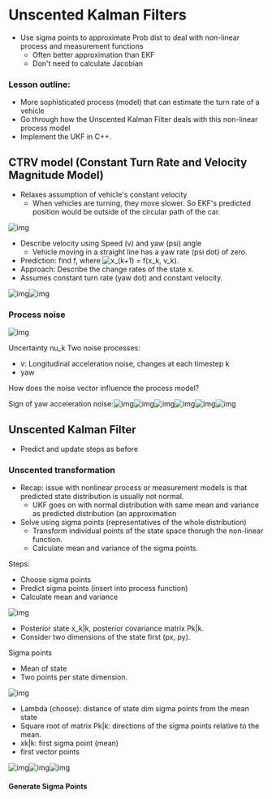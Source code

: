 # Unscented Kalman Filters

- Use sigma points to approximate Prob dist to deal with non-linear process and measurement functions
  - Often better approximation than EKF
  - Don't need to calculate Jacobian

### Lesson outline:

- More sophisticated process (model) that can estimate the turn rate of a vehicle
- Go through how the Unscented Kalman Filter deals with this non-linear process model
- Implement the UKF in C++.

## CTRV model (Constant Turn Rate and Velocity Magnitude Model)

- Relaxes assumption of vehicle's constant velocity
  - When vehicles are turning, they move slower. So EKF's predicted position would be outside of the circular path of the car.

![img](./images/7-3.png)

- Describe velocity using Speed (v) and yaw (psi) angle
  - Vehicle moving in a straight line has a yaw rate (psi dot) of zero.
- Prediction: find f, where ![$x_(k+1) = f(x_k, v_k)$](https://render.githubusercontent.com/render/math?math=x_%28k%2B1%29%20%3D%20f%28x_k%2C%20v_k%29&mode=inline).
- Approach: Describe the change rates of the state x.
- Assumes constant turn rate (yaw dot) and constant velocity.

![img](./images/7-6.png)![img](./images/7-7.png)

### Process noise

![img](./images/7-8.png)

Uncertainty nu_k Two noise processes:

- v: Longitudinal acceleration noise, changes at each timestep k
- yaw

How does the noise vector influence the process model?

Sign of yaw acceleration noise:![img](./images/7-9.png)![img](./images/7-10.png)![img](./images/7-11.png)![img](./images/7-12.png)![img](./images/7-13.png)![img](./images/7-14.png)

## Unscented Kalman Filter

- Predict and update steps as before

### Unscented transformation

- Recap: issue with nonlinear process or measurement models is that predicted state distribution is usually not normal.
  - UKF goes on with normal distribution with same mean and variance as predicted distribution (an approximation
- Solve using sigma points (representatives of the whole distribution)
  - Transform individual points of the state space thorugh the non-linear function.
  - Calculate mean and variance of the sigma points.

Steps:

- Choose sigma points
- Predict sigma points (insert into process function)
- Calculate mean and variance

![img](./images/7-15.png)

- Posterior state x_k|k, posterior covariance matrix Pk|k.
- Consider two dimensions of the state first (px, py).

Sigma points

- Mean of state
- Two points per state dimension.

![img](./images/7-16.png)

- Lambda (choose): distance of state dim sigma points from the mean state
- Square root of matrix Pk|k: directions of the sigma points relative to the mean.
- xk|k: first sigma point (mean)
- first vector points

![img](./images/7-17.png)![img](./images/7-18.png)![img](./images/7-19.png)

#### Generate Sigma Points